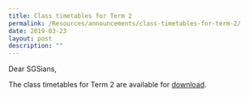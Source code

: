 ```yaml
---
title: Class timetables for Term 2
permalink: /Resources/announcements/class-timetables-for-term-2/
date: 2019-03-23
layout: post
description: ""
---
```

Dear SGSians,

The class timetables for Term 2 are available for <a href="url" target = "_blank">download</a>.

